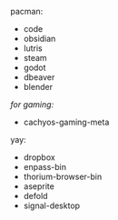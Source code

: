 pacman:
- code
- obsidian
- lutris
- steam
- godot
- dbeaver
- blender

*for gaming:*
- cachyos-gaming-meta

yay:
- dropbox
- enpass-bin
- thorium-browser-bin
- aseprite
- defold
- signal-desktop
